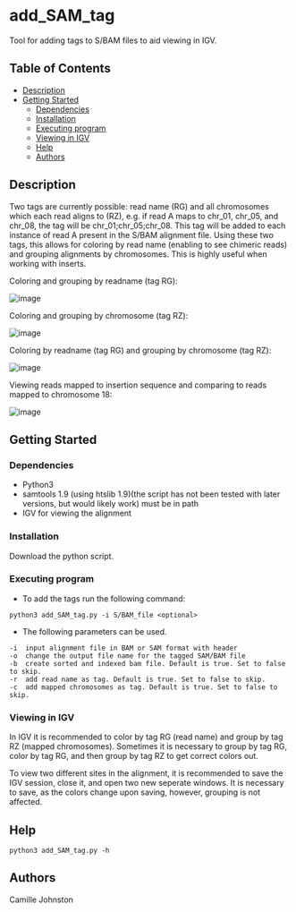 # add_SAM_tag
Tool for adding tags to S/BAM files to aid viewing in IGV. 

## Table of Contents
- [Description](#descrip)
- [Getting Started](#get_started)
  - [Dependencies](#dependencies)
  - [Installation](#install_)
  - [Executing program](#execute_program)
  - [Viewing in IGV](#view_IGV)
  - [Help](#help_)
  - [Authors](#authors_)

## <a name="descrip"></a> Description

Two tags are currently possible: read name (RG) and all chromosomes which each read aligns to (RZ), e.g. if read A maps to chr_01, chr_05, and chr_08, the tag will be chr_01;chr_05;chr_08. This tag will be added to each instance of read A present in the S/BAM alignment file. 
Using these two tags, this allows for coloring by read name (enabling to see chimeric reads) and grouping alignments by chromosomes. This is highly useful when working with inserts. 

Coloring and grouping by readname (tag RG):

![image](https://user-images.githubusercontent.com/60882704/129158470-d4f5edfc-5230-4d82-80a9-fbc85c071cc7.png)

Coloring and grouping by chromosome (tag RZ):

![image](https://user-images.githubusercontent.com/60882704/129158712-cf2bde45-b985-4c86-8b57-bd72061d70d2.png)


Coloring by readname (tag RG) and grouping by chromosome (tag RZ): 

![image](https://user-images.githubusercontent.com/60882704/129158273-87011e96-d639-4697-8f76-495424ccf022.png)

Viewing reads mapped to insertion sequence and comparing to reads mapped to chromosome 18:

![image](https://user-images.githubusercontent.com/60882704/129162641-04091ff4-a106-4ee1-9b1e-4f3fc9c3a8d1.png)

## <a name="get_started"></a> Getting Started

### <a name="dependencies"></a>Dependencies

* Python3
* samtools 1.9 (using htslib 1.9)(the script has not been tested with later versions, but would likely work) must be in path
* IGV for viewing the alignment
### <a name="install_"></a> Installation

Download the python script. 

### <a name="execute_program"></a> Executing program

* To add the tags run the following command:
```
python3 add_SAM_tag.py -i S/BAM_file <optional> 

```
* The following parameters can be used.
```
-i	input alignment file in BAM or SAM format with header
-o	change the output file name for the tagged SAM/BAM file
-b	create sorted and indexed bam file. Default is true. Set to false to skip.
-r	add read name as tag. Default is true. Set to false to skip. 
-c	add mapped chromosomes as tag. Default is true. Set to false to skip.
```

### <a name="view_IGV"></a> Viewing in IGV
In IGV it is recommended to color by tag RG (read name) and group by tag RZ (mapped chromosomes). Sometimes it is necessary to group by tag RG, color by tag RG, and then group by tag RZ to get correct colors out. 

To view two different sites in the alignment, it is recommended to save the IGV session, close it, and open two new seperate windows. It is necessary to save, as the colors change upon saving, however, grouping is not affected. 

## <a name="help_"></a>Help

```
python3 add_SAM_tag.py -h
```

## <a name="authors_"></a>Authors

Camille Johnston 


